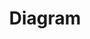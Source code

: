---
title: "Diagram"
chapter: true
weight: 3
description: We will start by setting up your AWS account to develop robot applications with AWS RoboMaker. 
---